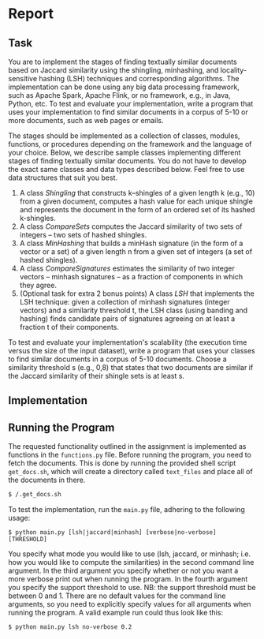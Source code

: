 # Report
## Task
You are to implement the stages of finding textually similar documents based on Jaccard similarity using the shingling, minhashing, and locality-sensitive hashing (LSH) techniques and corresponding algorithms. The implementation can be done using any big data processing framework, such as Apache Spark, Apache Flink, or no framework, e.g., in Java, Python, etc. To test and evaluate your implementation, write a program that uses your implementation to find similar documents in a corpus of 5-10 or more documents, such as web pages or emails.

The stages should be implemented as a collection of classes, modules, functions, or procedures depending on the framework and the language of your choice. Below, we describe sample classes implementing different stages of finding textually similar documents. You do not have to develop the exact same classes and data types described below. Feel free to use data structures that suit you best.

1. A class *Shingling* that constructs k–shingles of a given length k (e.g., 10) from a given document, computes a hash value for each unique shingle and represents the document in the form of an ordered set of its hashed k-shingles.
2. A class *CompareSets* computes the Jaccard similarity of two sets of integers – two sets of hashed shingles.
3. A class *MinHashing* that builds a minHash signature (in the form of a vector or a set) of a given length n from a given set of integers (a set of hashed shingles).
4. A class *CompareSignatures* estimates the similarity of two integer vectors – minhash signatures – as a fraction of components in which they agree.
5. (Optional task for extra 2 bonus points) A class *LSH* that implements the LSH technique: given a collection of minhash signatures (integer vectors) and a similarity threshold t, the LSH class (using banding and hashing) finds candidate pairs of signatures agreeing on at least a fraction t of their components.

To test and evaluate your implementation's scalability (the execution time versus the size of the input dataset), write a program that uses your classes to find similar documents in a corpus of 5-10 documents. Choose a similarity threshold s (e.g., 0,8) that states that two documents are similar if the Jaccard similarity of their shingle sets is at least s.

## Implementation


## Running the Program
The requested functionality outlined in the assignment is implemented as functions in the `functions.py` file. Before running the program, you need to fetch the documents. This is done by running the provided shell script `get_docs.sh`, which will create a directory called `text_files` and place all of the documents in there.
```sh
$ /.get_docs.sh
```
To test the implementation, run the `main.py` file, adhering to the following usage:
```
$ python main.py [lsh|jaccard|minhash] [verbose|no-verbose] [THRESHOLD]
```
You specify what mode you would like to use (lsh, jaccard, or minhash; i.e. how you would like to compute the similarities) in the second command line argument. In the third argument you specify whether or not you want a more verbose print out when running the program. In the fourth argument you specify the support threshold to use. NB: the support threshold must be between 0 and 1. There are no default values for the command line arguments, so you need to explicitly specify values for all arguments when running the program. A valid example run could thus look like this:
```shell
$ python main.py lsh no-verbose 0.2
```

